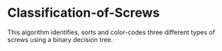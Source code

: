 # Classification-of-Screws
This algorithm identifies, sorts and color-codes three different types of screws using a binary decision tree.
